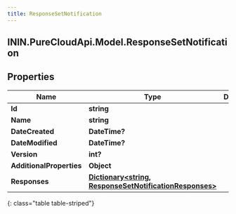 ```yaml
---
title: ResponseSetNotification
---
```

## ININ.PureCloudApi.Model.ResponseSetNotification

## Properties

|Name | Type | Description | Notes|
|------------ | ------------- | ------------- | -------------|
| **Id** | **string** |  | [optional] |
| **Name** | **string** |  | [optional] |
| **DateCreated** | **DateTime?** |  | [optional] |
| **DateModified** | **DateTime?** |  | [optional] |
| **Version** | **int?** |  | [optional] |
| **AdditionalProperties** | **Object** |  | [optional] |
| **Responses** | [**Dictionary&lt;string, ResponseSetNotificationResponses&gt;**](ResponseSetNotificationResponses.html) |  | [optional] |
{: class="table table-striped"}


